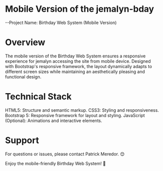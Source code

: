 # Mobile Version of the jemalyn-bday
--Project Name: Birthday Web System (Mobile Version)

# Overview
The mobile version of the Birthday Web System ensures a  responsive experience for jemalyn accessing the site from mobile device. Designed with Bootstrap's responsive framework, the layout dynamically adapts to different screen sizes while maintaining an aesthetically pleasing and functional design.

# Technical Stack
HTML5: Structure and semantic markup.
CSS3: Styling and responsiveness.
Bootstrap 5: Responsive framework for layout and styling.
JavaScript (Optional): Animations and interactive elements.

# Support
For questions or issues, please contact Patrick Meredor. 😊

Enjoy the mobile-friendly Birthday Web System! 🎉
